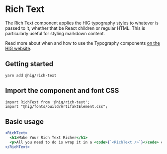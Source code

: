 # Rich Text

The Rich Text component applies the HIG typography styles to whatever is passed to it, whether that be React children or regular HTML. This is particularly useful for styling markdown content.

Read more about when and how to use the Typography components [on the HIG website](https://hig.autodesk.com/web/basics/typography).

## Getting started

```
yarn add @hig/rich-text
```

## Import the component and font CSS

```
import RichText from '@hig/rich-text';
import "@hig/fonts/build/ArtifaktElement.css";
```

## Basic usage

```jsx
<RichText>
  <h1>Make Your Rich Text Richer</h1>
  <p>All you need to do is wrap it in a <code>{`<RichText />`}</code> component.</p>
</RichText>
```
